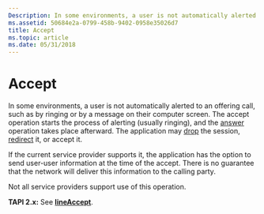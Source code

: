 ```yaml
---
Description: In some environments, a user is not automatically alerted to an offering call, such as by ringing or by a message on their computer screen.
ms.assetid: 50684e2a-0799-458b-9402-0958e35026d7
title: Accept
ms.topic: article
ms.date: 05/31/2018
---
```


# Accept

In some environments, a user is not automatically alerted to an offering call, such as by ringing or by a message on their computer screen. The accept operation starts the process of alerting (usually ringing), and the [answer](answer-ovr.md) operation takes place afterward. The application may [drop](drop-ovr.md) the session, [redirect](redirect-ovr.md) it, or accept it.

If the current service provider supports it, the application has the option to send user-user information at the time of the accept. There is no guarantee that the network will deliver this information to the calling party.

Not all service providers support use of this operation.

**TAPI 2.x:** See [**lineAccept**](https://msdn.microsoft.com/library/ms734922(v=VS.85).aspx).

 

 



